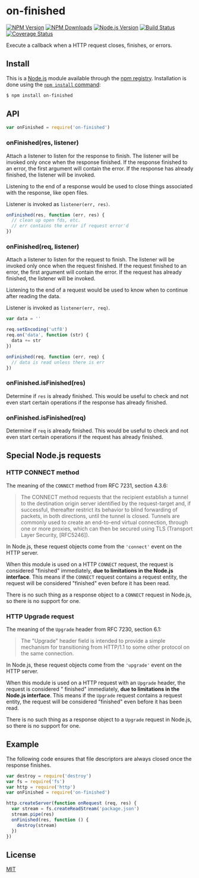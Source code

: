 # on-finished

[![NPM Version][npm-version-image]][npm-url]
[![NPM Downloads][npm-downloads-image]][npm-url]
[![Node.js Version][node-image]][node-url]
[![Build Status][ci-image]][ci-url]
[![Coverage Status][coveralls-image]][coveralls-url]

Execute a callback when a HTTP request closes, finishes, or errors.

## Install

This is a [Node.js](https://nodejs.org/en/) module available through the
[npm registry](https://www.npmjs.com/). Installation is done using the
[`npm install` command](https://docs.npmjs.com/getting-started/installing-npm-packages-locally):

```sh
$ npm install on-finished
```

## API

```js
var onFinished = require('on-finished')
```

### onFinished(res, listener)

Attach a listener to listen for the response to finish. The listener will be invoked only once when
the response finished. If the response finished to an error, the first argument will contain the
error. If the response has already finished, the listener will be invoked.

Listening to the end of a response would be used to close things associated with the response, like
open files.

Listener is invoked as `listener(err, res)`.

<!-- eslint-disable handle-callback-err -->

```js
onFinished(res, function (err, res) {
  // clean up open fds, etc.
  // err contains the error if request error'd
})
```

### onFinished(req, listener)

Attach a listener to listen for the request to finish. The listener will be invoked only once when
the request finished. If the request finished to an error, the first argument will contain the
error. If the request has already finished, the listener will be invoked.

Listening to the end of a request would be used to know when to continue after reading the data.

Listener is invoked as `listener(err, req)`.

<!-- eslint-disable handle-callback-err -->

```js
var data = ''

req.setEncoding('utf8')
req.on('data', function (str) {
  data += str
})

onFinished(req, function (err, req) {
  // data is read unless there is err
})
```

### onFinished.isFinished(res)

Determine if `res` is already finished. This would be useful to check and not even start certain
operations if the response has already finished.

### onFinished.isFinished(req)

Determine if `req` is already finished. This would be useful to check and not even start certain
operations if the request has already finished.

## Special Node.js requests

### HTTP CONNECT method

The meaning of the `CONNECT` method from RFC 7231, section 4.3.6:

> The CONNECT method requests that the recipient establish a tunnel to
> the destination origin server identified by the request-target and,
> if successful, thereafter restrict its behavior to blind forwarding
> of packets, in both directions, until the tunnel is closed. Tunnels
> are commonly used to create an end-to-end virtual connection, through
> one or more proxies, which can then be secured using TLS (Transport
> Layer Security, [RFC5246]).

In Node.js, these request objects come from the `'connect'` event on the HTTP server.

When this module is used on a HTTP `CONNECT` request, the request is considered "finished"
immediately, **due to limitations in the Node.js interface**. This means if the `CONNECT` request
contains a request entity, the request will be considered "finished" even before it has been read.

There is no such thing as a response object to a `CONNECT` request in Node.js, so there is no
support for one.

### HTTP Upgrade request

The meaning of the `Upgrade` header from RFC 7230, section 6.1:

> The "Upgrade" header field is intended to provide a simple mechanism
> for transitioning from HTTP/1.1 to some other protocol on the same
> connection.

In Node.js, these request objects come from the `'upgrade'` event on the HTTP server.

When this module is used on a HTTP request with an `Upgrade` header, the request is considered "
finished" immediately, **due to limitations in the Node.js interface**. This means if the `Upgrade`
request contains a request entity, the request will be considered "finished" even before it has been
read.

There is no such thing as a response object to a `Upgrade` request in Node.js, so there is no
support for one.

## Example

The following code ensures that file descriptors are always closed once the response finishes.

```js
var destroy = require('destroy')
var fs = require('fs')
var http = require('http')
var onFinished = require('on-finished')

http.createServer(function onRequest (req, res) {
  var stream = fs.createReadStream('package.json')
  stream.pipe(res)
  onFinished(res, function () {
    destroy(stream)
  })
})
```

## License

[MIT](LICENSE)

[ci-image]: https://badgen.net/github/checks/jshttp/on-finished/master?label=ci

[ci-url]: https://github.com/jshttp/on-finished/actions/workflows/ci.yml

[coveralls-image]: https://badgen.net/coveralls/c/github/jshttp/on-finished/master

[coveralls-url]: https://coveralls.io/r/jshttp/on-finished?branch=master

[node-image]: https://badgen.net/npm/node/on-finished

[node-url]: https://nodejs.org/en/download

[npm-downloads-image]: https://badgen.net/npm/dm/on-finished

[npm-url]: https://npmjs.org/package/on-finished

[npm-version-image]: https://badgen.net/npm/v/on-finished
